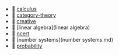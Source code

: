 * 📂 [calculus](calculus)
* 📄 [category-theory](category-theory.md)
* 📂 [creative](creative)
* 📂 [linear algebra](linear algebra)
* 📂 [ncert](ncert)
* 📄 [number systems](number systems.md)
* 📄 [probability](probability.md)
